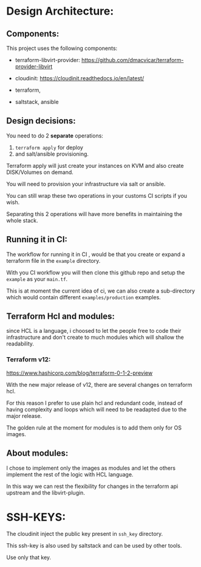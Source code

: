 # Design Architecture:

## Components:

This project uses the following components:

* terraform-libvirt-provider:
https://github.com/dmacvicar/terraform-provider-libvirt

* cloudinit:
https://cloudinit.readthedocs.io/en/latest/

* terraform,

* saltstack,  ansible

## Design decisions:

You need to do 2 **separate** operations: 

1) `terraform apply` for deploy
2) and salt/ansible provisioning. 


Terraform apply will just create your instances on KVM and also create DISK/Volumes on demand.

You will need to provision your infrastructure via salt or ansible.

You can still wrap these two operations in your customs CI scripts if you wish.

Separating this 2 operations will have more benefits in maintaining the whole stack.

## Running it in CI:

The workflow for running it in CI , would be that you create or expand a terraform file in the `example` directory.

With you CI workflow you will then clone this github repo and setup the `example` as your `main.tf`.

This is at moment the current idea of ci, we can also create a sub-directory which would contain  different `examples/production` examples.



## Terraform Hcl and modules:

since HCL is a language, i choosed to let the people free to code their infrastructure and don't create to much modules which will shallow the readability.


### Terraform v12:

https://www.hashicorp.com/blog/terraform-0-1-2-preview

With the new major release of v12, there are several changes on terraform hcl.


For this reason I prefer to use plain hcl and redundant code, instead of having complexity and loops which will need to be readapted due to the major release.

The golden rule at the moment for modules is to add them only for OS images.

## About modules:

I chose to implement only the images as modules and let the others implement the rest of the logic with HCL language.

In this way we can rest the flexibility for changes in the terraform api upstream and the libvirt-plugin.

# SSH-KEYS:

The cloudinit inject the public key present in `ssh_key` directory.

This ssh-key is also used by saltstack and can be used by other tools.

Use only that key.

